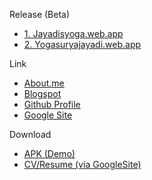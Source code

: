 Release (Beta)
* [1. Jayadisyoga.web.app](https://jayadisyoga.web.app)
* [2. Yogasuryajayadi.web.app](https://yogasuryajayadi.web.app)

Link
* [About.me](https://about.me/ysj)
* [Blogspot](https://yogasuryajayadi.blogspot.com)
* [Github Profile](https://github.com/jayadisyoga)
* [Google Site](https://sites.google.com/view/ysj)

Download
* [APK (Demo)](https://raw.githubusercontent.com/jayadisyoga/jayadisyoga.github.io/master/asset/ysj.apk)
* [CV/Resume (via GoogleSite)](https://sites.google.com/view/ysj)

